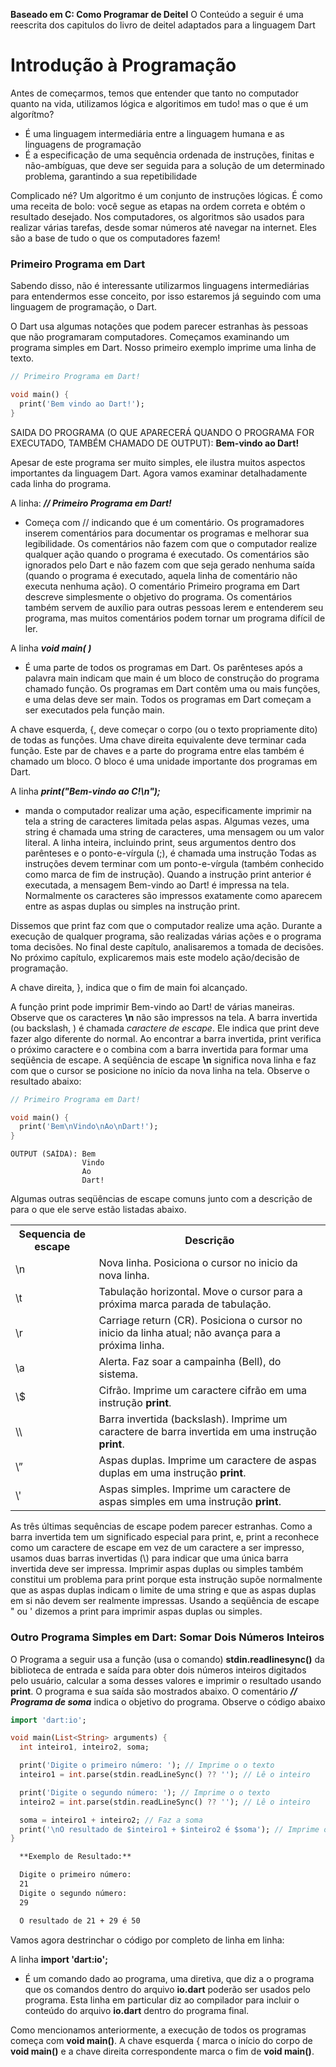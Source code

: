**Baseado em C: Como Programar de Deitel**
O Conteúdo a seguir é uma reescrita dos capitulos do livro de deitel adaptados para a linguagem Dart

# Introdução à Programação 
Antes de começarmos, temos que entender que tanto no computador quanto na vida, utilizamos lógica e algoritimos em tudo! mas o que é um algorítmo?
 - É uma linguagem intermediária entre a linguagem humana e as linguagens de programação
 - É a especificação de uma sequência ordenada de instruções, finitas e não-ambíguas, que deve ser seguida para a solução de um determinado problema, garantindo a sua repetibilidade

Complicado né? Um algoritmo é um conjunto de instruções lógicas. É como uma receita de bolo: você segue as etapas na ordem correta e obtém o resultado desejado. Nos computadores, os algoritmos são usados para realizar várias tarefas, desde somar números até navegar na internet. Eles são a base de tudo o que os computadores fazem!


### Primeiro Programa em Dart

Sabendo disso, não é interessante utilizarmos linguagens intermediárias para entendermos esse conceito, por isso estaremos já seguindo com uma linguagem de programação, o Dart.

O Dart usa algumas notações que podem parecer estranhas às pessoas que não programaram computadores. Começamos examinando um programa simples em Dart. Nosso primeiro exemplo imprime uma linha de texto.



```dart
// Primeiro Programa em Dart!

void main() {
  print('Bem vindo ao Dart!');
}
```

SAIDA DO PROGRAMA (O QUE APARECERÁ QUANDO O PROGRAMA FOR EXECUTADO, TAMBÉM CHAMADO DE OUTPUT): **Bem-vindo ao Dart!**

Apesar de este programa ser muito simples, ele ilustra muitos aspectos importantes da linguagem Dart. Agora vamos examinar detalhadamente cada linha do programa.

A linha: _**// Primeiro Programa em Dart!**_ 
 - Começa com // indicando que é um comentário. Os programadores inserem comentários para documentar os programas e melhorar sua legibilidade. Os comentários não fazem com que o computador realize qualquer ação quando o programa é executado. Os comentários são ignorados pelo Dart e não fazem com que seja gerado nenhuma saída (quando o programa é executado, aquela linha de comentário não executa nenhuma ação). O comentário Primeiro programa em Dart descreve simplesmente o objetivo do programa. Os comentários também servem de auxílio para outras pessoas lerem e entenderem seu programa, mas muitos comentários podem tornar um programa difícil de ler.

A linha _**void main( )**_
 - É uma parte de todos os programas em Dart. Os parênteses após a palavra main indicam que main é um bloco de construção do programa chamado função. Os programas em Dart contêm uma ou mais funções, e uma delas deve ser main. Todos os programas em Dart começam a ser executados pela função main.

A chave esquerda, {, deve começar o corpo (ou o texto propriamente dito) de todas as funções. Uma chave direita equivalente deve terminar cada função. Este par de chaves e a parte do programa entre elas também é chamado um bloco. O bloco é uma unidade importante dos programas em Dart.

A linha _**print("Bem-vindo ao C!\n");**_
 - manda o computador realizar uma ação, especificamente imprimir na tela a string de caracteres limitada pelas aspas. Algumas vezes, uma string é chamada uma string de caracteres, uma mensagem ou um valor literal. A linha inteira, incluindo print, seus argumentos dentro dos parênteses e o ponto-e-vírgula (;), é chamada uma instrução Todas as instruções devem terminar com um ponto-e-vírgula (também conhecido como marca de fim de instrução). Quando a instrução print anterior é executada, a mensagem Bem-vindo ao Dart! é impressa na tela. Normalmente os caracteres são impressos exatamente como aparecem entre as aspas duplas ou simples na instrução print.

Dissemos que print faz com que o computador realize uma ação. Durante a execução de qualquer programa, são realizadas várias ações e o programa toma decisões. No final deste capítulo, analisaremos a tomada de decisões. No próximo capítulo, explicaremos mais este modelo ação/decisão de programação.

A chave direita, }, indica que o fim de main foi alcançado.

A função print pode imprimir Bem-vindo ao Dart! de várias maneiras. Observe que os caracteres **\n** não são impressos na tela. A barra invertida (ou backslash, \) é chamada _caractere de escape_. Ele indica que print deve fazer algo diferente do normal. Ao encontrar a barra invertida, print verifica o próximo caractere e o combina com a barra invertida para formar uma seqüência de escape. A seqüência de escape **\n** significa nova linha e faz com que o cursor se posicione no início da nova linha na tela. Observe o resultado abaixo:

```dart
// Primeiro Programa em Dart!

void main() {
  print('Bem\nVindo\nAo\nDart!');
}
```

```
OUTPUT (SAÍDA): Bem
                Vindo
                Ao
                Dart!
```

Algumas outras seqüências de escape comuns junto com a descrição de para o que ele serve estão listadas abaixo.

<html>
<table>
  <tr>
    <th>Sequencia de escape</th>
    <th>Descrição</th>
  </tr>
  <tr>
    <td>\n</td>
    <td>Nova linha. Posiciona o cursor no inicio da nova linha.</td>
  </tr>
    <tr>
    <td>\t</td>
    <td>Tabulação horizontal. Move o cursor para a próxima marca parada de tabulação.</td>
  </tr>
    <tr>
    <td>\r</td>
    <td>Carriage return (CR). Posiciona o cursor no inicio da linha atual; não avança para a próxima linha.</td>
  </tr>
    <tr>
    <td>\a</td>
    <td>Alerta. Faz soar a campainha (Bell), do sistema.</td>
  </tr>
    <tr>
    <td>\$</td>
    <td>Cifrão. Imprime um caractere cifrão em uma instrução <b>print</b>.</td>
  </tr>
    <tr>
    <td>\\</td>
    <td>Barra invertida (backslash). Imprime um caractere de barra invertida em uma instrução <b>print</b>.</td>
  </tr>
    <tr>
    <td>\”</td>
    <td>Aspas duplas. Imprime um caractere de aspas duplas em uma instrução <b>print</b>.</td>
  </tr>
    <tr>
    <td>\'</td>
    <td>Aspas simples. Imprime um caractere de aspas simples em uma instrução <b>print</b>.</td>
  </tr>
</table>
</html>

As três últimas sequências de escape podem parecer estranhas. Como a barra invertida tem um significado especial para print, e, print a reconhece como um caractere de escape em vez de um caractere a ser impresso, usamos duas barras invertidas (\\) para indicar que uma única barra invertida deve ser impressa. Imprimir aspas duplas ou simples também constitui um problema para print porque esta instrução supõe normalmente que as aspas duplas indicam o limite de uma string e que as aspas duplas em si não devem ser realmente impressas. Usando a seqüência de escape \" ou \' dizemos a print para imprimir aspas duplas ou simples.

### Outro Programa Simples em Dart: Somar Dois Números Inteiros

O Programa a seguir usa a função (usa o comando) **stdin.readlinesync()** da biblioteca de entrada e saída para obter dois números inteiros digitados pelo usuário, calcular a soma desses valores e imprimir o resultado usando **print**. O programa e sua saída são mostrados abaixo. O comentário _**// Programa de soma**_ indica o objetivo do programa. Observe o código abaixo

```dart
import 'dart:io';

void main(List<String> arguments) {
  int inteiro1, inteiro2, soma;

  print('Digite o primeiro número: '); // Imprime o o texto
  inteiro1 = int.parse(stdin.readLineSync() ?? ''); // Lê o inteiro

  print('Digite o segundo número: '); // Imprime o o texto
  inteiro2 = int.parse(stdin.readLineSync() ?? ''); // Lê o inteiro

  soma = inteiro1 + inteiro2; // Faz a soma
  print('\nO resultado de $inteiro1 + $inteiro2 é $soma'); // Imprime o resultado
}
```
```md
  **Exemplo de Resultado:**

  Digite o primeiro número: 
  21
  Digite o segundo número:
  29

  O resultado de 21 + 29 é 50
```

Vamos agora destrinchar o código por completo de linha em linha:

A linha **import 'dart:io';** 
- É um comando dado ao programa, uma diretiva, que diz a o programa que os comandos dentro do arquivo **io.dart** poderão ser usados pelo programa. Esta linha em particular diz ao compilador para incluir o conteúdo do arquivo **io.dart** dentro do programa final.

Como mencionamos anteriormente, a execução de todos os programas começa com **void main()**. A chave esquerda { marca o início do corpo de **void main()** e a chave direita correspondente marca o fim de **void main()**.

